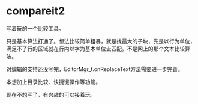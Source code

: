 # compareit2
写着玩的一个比较工具。

只是基本算法打通了。想法比较简单粗暴，就是找最大的子块，先是以行为单位，满足不了行的区域就在行内以字为基本单位去匹配。不是网上的那个文本比较算法。

对编辑的支持还没写完，EditorMgr_t.onReplaceText方法需要进一步完善。

本想加上目录比较、快捷键操作等功能。

现在不想写了，有兴趣的可以接着玩。
